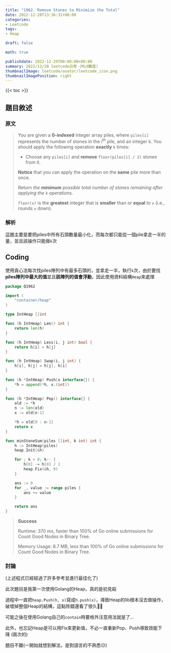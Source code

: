 ```yaml
---
title: "1962. Remove Stones to Minimize the Total"
date: 2022-12-28T13:36:31+08:00
categories:
- Leetcode
tags:
- Heap

draft: false

math: true

publishdate: 2022-12-29T00:00:00+08:00
summary: 2022/12/28 leetcode日常 (Mid難度)
thumbnailImage: leetcode/avator/leetcode_icon.png
thumbnailImagePosition: right
---
```


{{< toc >}}

## 題目敘述

### 原文

> You are given a **0-indexed** integer array piles, where `piles[i]` represents the number of stones in the $i^{th}$ pile, and an integer k. You should apply the following operation **exactly** `k` times:
>
> - Choose any `piles[i]` and **remove** `floor(piles[i] / 2)` stones from it.
>
> **Notice** that you can apply the operation on the **same** pile more than once.
>
> Return *the **minimum** possible total number of stones remaining after applying the `k` operations*.
>
> `floor(x)` is the **greatest** integer that is **smaller** than or **equal** to `x` (i.e., rounds `x` down).

### 解析

這題主要是要把piles中所有石頭數量最小化，而每次都只能從一個pile拿走一半的量，並且該操作只能做`k`次

## Coding

使用貪心法每次找piles陣列中有最多石頭的，並拿走一半，執行`k`次，由於要找**piles陣列中最大的值**並且**該陣列的值會浮動**，因此使用資料結構`Heap`來處理

```go
package Q1962

import (
    "container/heap"
)

type IntHeap []int

func (h IntHeap) Len() int {
    return len(h)
}

func (h IntHeap) Less(i, j int) bool {
    return h[i] > h[j]
}

func (h IntHeap) Swap(i, j int) {
    h[i], h[j] = h[j], h[i]
}

func (h *IntHeap) Push(x interface{}) {
    *h = append(*h, x.(int))
}

func (h *IntHeap) Pop() interface{} {
    old := *h
    n := len(old)
    x := old[n-1]

    *h = old[0 : n-1]
    return x
}

func minStoneSum(piles []int, k int) int {
    h := IntHeap(piles)
    heap.Init(&h)

    for ; k > 0; k-- {
        h[0] -= h[0] / 2
        heap.Fix(&h, 0)
    }

    ans := 0
    for _, value := range piles {
        ans += value
    }

    return ans
}

```

> **Success**
>
> Runtime: 370 ms, faster than 100% of Go online submissions for Count Good Nodes in Binary Tree.
>
> Memory Usage: 8.7 MB, less than 100% of Go online submissions for Count Good Nodes in Binary Tree.

### 討論

(上述程式已經經過了許多參考並進行最佳化了)

此次題目是我第一次使用Golang的Heap，真的是初見殺

過程中一直把`heap.Push(h, x)`寫成`h.push(x)`，導致Heap的lib根本沒去做操作，破壞掉整個Heap的結構，這點除錯還看了很久🤣🤣

可能之後在使用Golang自己的`contain`時要格外注意用法就是了...

此外，也忘記Heap是可以用Fix來更新值，不必一直重新Pop、Push導致效能下降 (兩次的)

題目不難(一開始就想到解法，是對語言的不熟悉😥)
